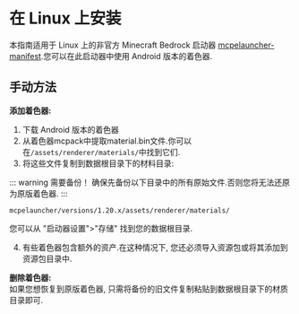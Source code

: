 # 在 Linux 上安装

本指南适用于 Linux 上的非官方 Minecraft Bedrock 启动器 [mcpelauncher-manifest](https://github.com/minecraft-linux/mcpelauncher-manifest).您可以在此启动器中使用 Android 版本的着色器.

## 手动方法

**添加着色器:**  

1. 下载 Android 版本的着色器
2. 从着色器mcpack中提取material.bin文件.你可以在`/assets/renderer/materials/`中找到它们.
3. 将这些文件复制到数据根目录下的材料目录:

::: warning 需要备份！
确保先备份以下目录中的所有原始文件.否则您将无法还原为原版着色器.
:::

```
mcpelauncher/versions/1.20.x/assets/renderer/materials/
```
您可以从 "启动器设置">"存储" 找到您的数据根目录.

4. 有些着色器包含额外的资产.在这种情况下, 您还必须导入资源包或将其添加到资源包目录中.

**删除着色器:**  
如果您想恢复到原版着色器, 只需将备份的旧文件复制粘贴到数据根目录下的材质目录即可.